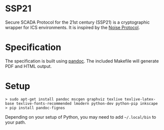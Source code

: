 # SSP21

Secure SCADA Protocol for the 21st century (SSP21) is a cryptographic wrapper for ICS environments. It is inspired by
the [Noise Protocol](http://noiseprotocol.org/).

# Specification

The specification is built using [pandoc](http://pandoc.org/). The included Makefile will generate PDF and HTML output.

# Setup

```
> sudo apt-get install pandoc mscgen graphviz texlive texlive-latex-base texlive-fonts-recommended lmodern python-dev python-pip inkscape
> pip install pandoc-fignos
```
Depending on your setup of Python, you may need to add `~/.local/bin` to your path.
